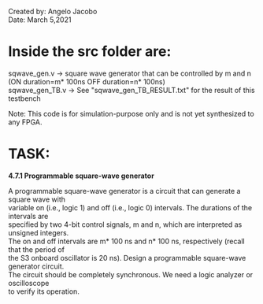 Created by: Angelo Jacobo  
Date: March 5,2021  

# Inside the src folder are:  
sqwave_gen.v -> square wave generator that can be controlled by m and n (ON duration=m* 100ns  OFF duration=n* 100ns)  
sqwave_gen_TB.v -> See "sqwave_gen_TB_RESULT.txt" for the result of this testbench  


Note: This code is for simulation-purpose only and is not yet synthesized to any FPGA.  


# TASK:  
**4.7.1 Programmable square-wave generator**  

A programmable square-wave generator is a circuit that can generate a square wave with  
variable on (i.e., logic 1) and off (i.e., logic 0) intervals. The durations of the intervals are  
specified by two 4-bit control signals, m and n, which are interpreted as unsigned integers.  
The on and off intervals are m* 100 ns and n* 100 ns, respectively (recall that the period of  
the S3 onboard oscillator is 20 ns). Design a programmable square-wave generator circuit.  
The circuit should be completely synchronous. We need a logic analyzer or oscilloscope  
to verify its operation.  
